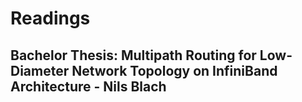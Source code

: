 # Readings


## Bachelor Thesis: Multipath Routing for Low-Diameter Network Topology on InfiniBand Architecture - Nils Blach




